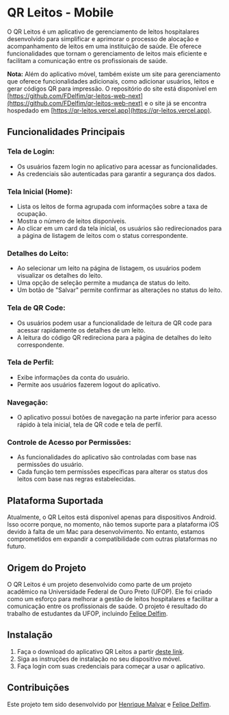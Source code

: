 # QR Leitos - Mobile

O QR Leitos é um aplicativo de gerenciamento de leitos hospitalares desenvolvido para simplificar e aprimorar o processo de alocação e acompanhamento de leitos em uma instituição de saúde. Ele oferece funcionalidades que tornam o gerenciamento de leitos mais eficiente e facilitam a comunicação entre os profissionais de saúde.

**Nota:** Além do aplicativo móvel, também existe um site para gerenciamento que oferece funcionalidades adicionais, como adicionar usuários, leitos e gerar códigos QR para impressão. O repositório do site está disponível em [https://github.com/FDelfim/qr-leitos-web-next](https://github.com/FDelfim/qr-leitos-web-next) e o site já se encontra hospedado em [https://qr-leitos.vercel.app](https://qr-leitos.vercel.app).

## Funcionalidades Principais

### Tela de Login:

- Os usuários fazem login no aplicativo para acessar as funcionalidades.
- As credenciais são autenticadas para garantir a segurança dos dados.

### Tela Inicial (Home):

- Lista os leitos de forma agrupada com informações sobre a taxa de ocupação.
- Mostra o número de leitos disponíveis.
- Ao clicar em um card da tela inicial, os usuários são redirecionados para a página de listagem de leitos com o status correspondente.

### Detalhes do Leito:

- Ao selecionar um leito na página de listagem, os usuários podem visualizar os detalhes do leito.
- Uma opção de seleção permite a mudança de status do leito.
- Um botão de "Salvar" permite confirmar as alterações no status do leito.

### Tela de QR Code:

- Os usuários podem usar a funcionalidade de leitura de QR code para acessar rapidamente os detalhes de um leito.
- A leitura do código QR redireciona para a página de detalhes do leito correspondente.

### Tela de Perfil:

- Exibe informações da conta do usuário.
- Permite aos usuários fazerem logout do aplicativo.

### Navegação:

- O aplicativo possui botões de navegação na parte inferior para acesso rápido à tela inicial, tela de QR code e tela de perfil.

### Controle de Acesso por Permissões:

- As funcionalidades do aplicativo são controladas com base nas permissões do usuário.
- Cada função tem permissões específicas para alterar os status dos leitos com base nas regras estabelecidas.

## Plataforma Suportada

Atualmente, o QR Leitos está disponível apenas para dispositivos Android. Isso ocorre porque, no momento, não temos suporte para a plataforma iOS devido à falta de um Mac para desenvolvimento. No entanto, estamos comprometidos em expandir a compatibilidade com outras plataformas no futuro.

## Origem do Projeto

O QR Leitos é um projeto desenvolvido como parte de um projeto acadêmico na Universidade Federal de Ouro Preto (UFOP). Ele foi criado como um esforço para melhorar a gestão de leitos hospitalares e facilitar a comunicação entre os profissionais de saúde. O projeto é resultado do trabalho de estudantes da UFOP, incluindo [Felipe Delfim](https://github.com/FDelfim).

## Instalação

1. Faça o download do aplicativo QR Leitos a partir [deste link](https://github.com/henriquemalvar/qr-leitos-mobile).
2. Siga as instruções de instalação no seu dispositivo móvel.
3. Faça login com suas credenciais para começar a usar o aplicativo.

## Contribuições

Este projeto tem sido desenvolvido por [Henrique Malvar](https://github.com/henriquemalvar) e [Felipe Delfim](https://github.com/FDelfim).
